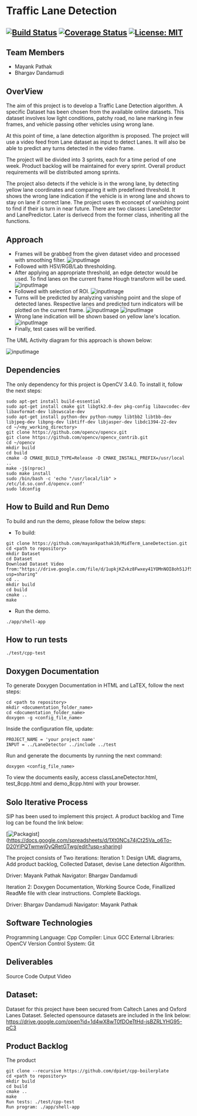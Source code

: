# Traffic Lane Detection
[![Build Status](https://travis-ci.com/bhargav-umd/AdvanceRoadLaneProcessing.svg?branch=master)](https://travis-ci.com/bhargav-umd/AdvanceRoadLaneProcessing.svg?branch=master)
[![Coverage Status](https://coveralls.io/repos/github/bhargav-umd/AdvanceRoadLaneProcessing/badge.svg?branch=master)](https://coveralls.io/github/bhargav-umd/AdvanceRoadLaneProcessing?branch=master)
[![License: MIT](https://img.shields.io/badge/License-MIT-yellow.svg)](https://opensource.org/licenses/MIT)
---

## Team Members
- Mayank Pathak
- Bhargav Dandamudi
## OverView

The aim of this project is to develop a Traffic Lane Detection algorithm. A specific Dataset has been chosen from the available online datasets. This dataset involves low light conditions, patchy road, no lane marking in few frames, and vehicle passing other vehicles using wrong lane. 

At this point of time, a lane detection algorithm is proposed. The project will use a video feed from Lane dataset as input to detect Lanes. It will also be able to predict any turns detected in the video frame. 

The project will be divided into 3 sprints, each for a time period of one week. Product backlog will be maintained for every sprint. Overall product requirements will be distributed
among sprints.

The project also detects if the vehicle is in the wrong lane, by detecting yellow lane coordinates and comparing it with predefined threshold. It shows the wrong lane indication if the vehicle is in wrong lane and shows to stay on lane if correct lane.
    The project uses th econcept of vanishing point to find if their is turn in near future.
There are two classes: LaneDetector and LanePredictor. Later is derivecd from the former class, inheriting all the functions.


## Approach

- Frames will be grabbed from the given dataset video and processed with smoothing filter. 
![inputImage](https://github.com/mayankpathak10/MidTerm_LaneDetection/blob/master/Outputs/Input%20Image%20Frame.png)
- Followed with HSV/RGB/Lab thresholding.
-  After applying an appropriate threshold, an edge detector would be used. To find lanes on the current frame Hough transform will be used.
![inputImage](https://github.com/mayankpathak10/MidTerm_LaneDetection/blob/master/Outputs/edged%20Image.png)
- Followed with selection of ROI.
![inputImage](https://github.com/mayankpathak10/MidTerm_LaneDetection/blob/master/Outputs/After%20Implementing%20Roi.png)
- Turns will be predicted by analyzing vanishing point and the slope of detected lanes. Respective lanes and predicted turn indicators will be plotted on the current frame.
![inputImage](https://github.com/mayankpathak10/MidTerm_LaneDetection/blob/master/Outputs/LeftTurn.png)
![inputImage](https://github.com/mayankpathak10/MidTerm_LaneDetection/blob/master/Outputs/RightTurn.png)
- Wrong lane indication will be shown based on yellow lane's location.
![inputImage](https://github.com/mayankpathak10/MidTerm_LaneDetection/blob/master/Outputs/WrongLane.png)
- Finally, test cases will be verified.

The UML Activity diagram for this approach is shown below:

![inputImage](https://github.com/mayankpathak10/MidTerm_LaneDetection/blob/master/UML/Revised/Revised_ActivityDiagram_Midterm.jpeg)

## Dependencies

The only dependency for this project is OpenCV 3.4.0. To install it, follow the next steps:

```
sudo apt-get install build-essential
sudo apt-get install cmake git libgtk2.0-dev pkg-config libavcodec-dev libavformat-dev libswscale-dev
sudo apt-get install python-dev python-numpy libtbb2 libtbb-dev libjpeg-dev libpng-dev libtiff-dev libjasper-dev libdc1394-22-dev
cd ~/<my_working_directory>
git clone https://github.com/opencv/opencv.git
git clone https://github.com/opencv/opencv_contrib.git
cd ~/opencv
mkdir build
cd build
cmake -D CMAKE_BUILD_TYPE=Release -D CMAKE_INSTALL_PREFIX=/usr/local ..
make -j$(nproc)
sudo make install
sudo /bin/bash -c 'echo "/usr/local/lib" > /etc/ld.so.conf.d/opencv.conf'
sudo ldconfig
```

## How to Build and Run Demo

To build and run the demo, please follow the below steps:
- To build:
```
git clone https://github.com/mayankpathak10/MidTerm_LaneDetection.git
cd <path to repository>
mkdir Dataset
cd Dataset
Download Dataset Video from:"https://drive.google.com/file/d/1upkjKZvkz8Fwxey41YOMnNOI8oh51Jf5/view?usp=sharing"
cd ..
mkdir build
cd build
cmake ..
make
```
- Run the demo.
 ```
 ./app/shell-app
 ```
 ## How to run tests
```
./test/cpp-test
```

## Doxygen Documentation
To generate Doxygen Documentation in HTML and LaTEX, follow the next steps:
```
cd <path to repository>
mkdir <documentation_folder_name>
cd <documentation_folder_name>
doxygen -g <config_file_name>
```
Inside the configuration file, update:
```
PROJECT_NAME = 'your project name'
INPUT = ../LaneDetector ../include ../test
```
Run and generate the documents by running the next command:
```
doxygen <config_file_name>
```
To view the documents easily, access classLaneDetector.html, test_8cpp.html and demo_8cpp.html with your browser.

## Solo Iterative Process

SIP has been used to implement this project. A product backlog and Time log can be found the link below:

[![Packagist](https://img.shields.io/badge/SIP-Click%20Here-yellow.svg)] (https://docs.google.com/spreadsheets/d/1Xt0NCs74jCt25Va_o6To-D20YlPQTwmwj0yQRetGTwg/edit?usp=sharing)


The project consists of Two iterations:
Iteration 1: Design UML diagrams, Add product backlog, Collected Dataset, devise Lane detection Algorithm.

Driver: Mayank Pathak
Navigator: Bhargav Dandamudi

Iteration 2: Doxygen Documentation, Working Source Code, Finallized ReadMe file with clear instructions. Complete Backlogs.

Driver: Bhargav Dandamudi
Navigator: Mayank Pathak

## Software Technologies

Programming Language: Cpp
Compiler: Linux GCC
External Libraries: OpenCV
Version Control System: Git

## Deliverables

Source Code
Output Video

## Dataset:

Dataset for this project have been secured from Caltech Lanes and Oxford Lanes Dataset. Selected opensource datasets are included in the link below:
https://drive.google.com/open?id=1d4wX8wT0fDOeTtHd-jsBZRLYHG95-pC3

## Product Backlog 

The product 

```
git clone --recursive https://github.com/dpiet/cpp-boilerplate
cd <path to repository>
mkdir build
cd build
cmake ..
make
Run tests: ./test/cpp-test
Run program: ./app/shell-app
```
